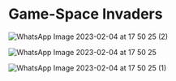 # Game-Space Invaders

![WhatsApp Image 2023-02-04 at 17 50 25 (2)](https://github.com/cankayikci0/Game--Hit_the_Space_Invaders/assets/106487013/1d8c26d0-78c0-445a-898f-f4d6ab3718df)

![WhatsApp Image 2023-02-04 at 17 50 25](https://github.com/cankayikci0/Game--Hit_the_Space_Invaders/assets/106487013/53a7b8c2-3efc-47ce-8188-81441899e328)

![WhatsApp Image 2023-02-04 at 17 50 25 (1)](https://github.com/cankayikci0/Game--Hit_the_Space_Invaders/assets/106487013/03f04e91-d06e-4c4d-beac-5ef9cb7c277f)
